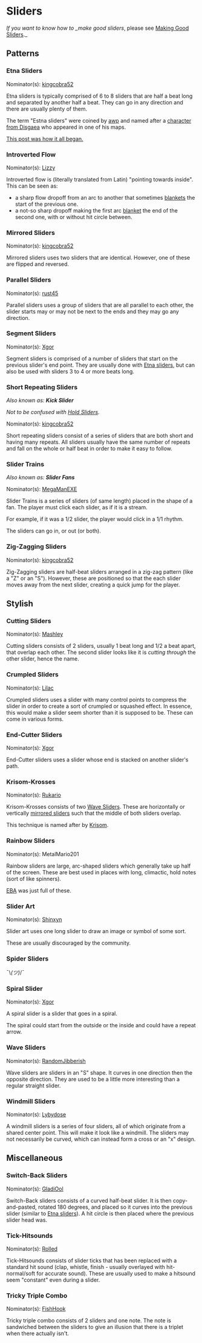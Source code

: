 # Sliders

*If you want to know how to _make good sliders*, please see [Making Good Sliders](../Making-Good-Sliders)._

<!-- please place all mapping techniques in alphabetical order -->

## Patterns

### Etna Sliders

Nominator(s): [kingcobra52](https://osu.ppy.sh/u/9934)

Etna sliders is typically comprised of 6 to 8 sliders that are half a beat long and separated by another half a beat. They can go in any direction and there are usually plenty of them.

The term "Estna sliders" were coined by [awp](https://osu.ppy.sh/u/2650) and named after a [character from Disgaea](http://disgaea.wikia.com/wiki/Etna) who appeared in one of his maps.

[This post was how it all began.](https://osu.ppy.sh/forum/p/5783)

### Introverted Flow

Nominator(s): [Lizzy](https://osu.ppy.sh/u/1394757)

Introverted flow is (literally translated from Latin) "pointing towards inside". This can be seen as:

- a sharp flow dropoff from an arc to another that sometimes [blankets](../Formations/#blanket-combos) the start of the previous one.
- a not-so sharp dropoff making the first arc [blanket](../Formations/#blanket-combos) the end of the second one, with or without hit circle between.

### Mirrored Sliders

Nominator(s): [kingcobra52](https://osu.ppy.sh/u/9934)

Mirrored sliders uses two sliders that are identical. However, one of these are flipped and reversed.

### Parallel Sliders

Nominator(s): [rust45](https://osu.ppy.sh/u/117369)

Parallel sliders uses a group of sliders that are all parallel to each other, the slider starts may or may not be next to the ends and they may go any direction.

### Segment Sliders

Nominator(s): [Xgor](https://osu.ppy.sh/u/98661)

Segment sliders is comprised of a number of sliders that start on the previous slider's end point. They are usually done with [Etna sliders](#etna-sliders), but can also be used with sliders 3 to 4 or more beats long.

### Short Repeating Sliders

*Also known as: **Kick Slider***

*Not to be confused with [Hold Sliders](../Unrankable/#hold-sliders).*

Nominator(s): [kingcobra52](https://osu.ppy.sh/u/9934)

Short repeating sliders consist of a series of sliders that are both short and having many repeats. All sliders usually have the same number of repeats and fall on the whole or half beat in order to make it easy to follow.

### Slider Trains

*Also known as: **Slider Fans***

Nominator(s): [MegaManEXE](https://osu.ppy.sh/u/951)

Slider Trains is a series of sliders (of same length) placed in the shape of a fan. The player must click each slider, as if it is a stream.

For example, if it was a 1/2 slider, the player would click in a 1/1 rhythm.

The sliders can go in, or out (or both).

### Zig-Zagging Sliders

Nominator(s): [kingcobra52](https://osu.ppy.sh/u/9934)

Zig-Zagging sliders are half-beat sliders arranged in a zig-zag pattern (like a "Z" or an "S"). However, these are positioned so that the each slider moves away from the next slider, creating a quick jump for the player.

## Stylish

### Cutting Sliders

Nominator(s): [Mashley](https://osu.ppy.sh/u/41481)

Cutting sliders consists of 2 sliders, usually 1 beat long and 1/2 a beat apart, that overlap each other. The second slider looks like it is *cutting through* the other slider, hence the name.

### Crumpled Sliders

Nominator(s): [Lilac](https://osu.ppy.sh/u/58197)

Crumpled sliders uses a slider with many control points to compress the slider in order to create a sort of crumpled or squashed effect. In essence, this would make a slider seem shorter than it is supposed to be. These can come in various forms.

### End-Cutter Sliders

Nominator(s): [Xgor](https://osu.ppy.sh/u/98661)

End-Cutter sliders uses a slider whose end is stacked on another slider's path.

### Krisom-Krosses

Nominator(s): [Rukario](https://osu.ppy.sh/u/110372)

Krisom-Krosses consists of two [Wave Sliders](#wave-sliders). These are horizontally or vertically [mirrored sliders](#mirrored-sliders) such that the middle of both sliders overlap.

This technique is named after by [Krisom](https://osu.ppy.sh/u/99269).

### Rainbow Sliders

Nominator(s): MetalMario201

Rainbow sliders are large, arc-shaped sliders which generally take up half of the screen. These are best used in places with long, climactic, hold notes (sort of like spinners).

[EBA](/wiki/Glossary/#eba) was just full of these.

### Slider Art

Nominator(s): [Shinxyn](https://osu.ppy.sh/u/13996)

Slider art uses one long slider to draw an image or symbol of some sort.

These are usually discouraged by the community.

### Spider Sliders

¯\\*(ツ)*/¯

### Spiral Slider

Nominator(s): [Xgor](https://osu.ppy.sh/u/98661)

A spiral slider is a slider that goes in a spiral.

The spiral could start from the outside or the inside and could have a repeat arrow.

### Wave Sliders

Nominator(s): [RandomJibberish](https://osu.ppy.sh/u/157879)

Wave sliders are sliders in an "S" shape. It curves in one direction then the opposite direction. They are used to be a little more interesting than a regular straight slider.

### Windmill Sliders

Nominator(s): [Lybydose](https://osu.ppy.sh/u/64501)

A windmill sliders is a series of four sliders, all of which originate from a shared center point. This will make it look like a windmill. The sliders may not necessarily be curved, which can instead form a cross or an "x" design.

## Miscellaneous

### Switch-Back Sliders

Nominator(s): [GladiOol](https://osu.ppy.sh/u/23326)

Switch-Back sliders consists of a curved half-beat slider. It is then copy-and-pasted, rotated 180 degrees, and placed so it curves into the previous slider (similar to [Etna sliders](#etna-sliders)). A hit circle is then placed where the previous slider head was.

### Tick-Hitsounds

Nominator(s): [Rolled](https://osu.ppy.sh/u/5243)

Tick-Hitsounds consists of slider ticks that has been replaced with a standard hit sound (clap, whistle, finish - usually overlayed with hit-normal/soft for accurate sound). These are usually used to make a hitsound seem "constant" even during a slider.

### Tricky Triple Combo

Nominator(s): [FishHook](https://osu.ppy.sh/u/167586)

Tricky triple combo consists of 2 sliders and one note. The note is sandwiched between the sliders to give an illusion that there is a triplet when there actually isn't.